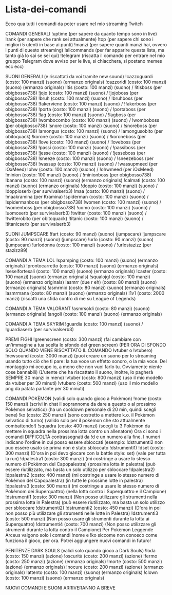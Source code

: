 # Lista-dei-comandi
Ecco qua tutti i comandi da poter usare nel mio streaming Twitch

COMANDI GENERALI
!uptime (per sapere da quanto tempo sono in live)
!rank (per sapere che rank sei attualmente)
!top (per sapere chi sono i migliori 5 utenti in base ai punti)
!manzi (per sapere quanti manzi hai, ovvero i punti di questo streaming)
!allcommands (per far apparire questa lista, ma tanto già lo sai se sei qui)
!telegram (riscatta il comando per entrare nel mio gruppo Telegram dove avviso per le live, si chiacchera, si postano memes ecc ecc)

SUONI GENERALI (e riscattati da voi tramite new sound)
!cazzoguardi (costo: 100 manzi) (suono) (ermanzo originals)
!cazzoridi (costo: 100 manzi) (suono) (ermanzo originals)
!itis (costo: 100 manzi) (suono) / !itisboss (per obigbosso738)
!jojo (costo: 100 manzi) (suono) / !jojoboss (per obigbosso738)
!bruh (costo: 100 manzi) (suono) / !bruhboss (per obigbosso738)
!fakerviene (costo: 100 manzi) (suono) / !fakerboss (per obigbosso738)
!porta (costo: 100 manzi) (suono) / !portaboss (per obigbosso738)
!lag (costo: 100 manzi) (suono) / !lagboss (per obigbosso738)
!wombocombo (costo: 100 manzi) (suono) / !womboboss (per obigbosso738)
!snore (costo: 100 manzi) (suono) / !snoreboss (per obigbosso738)
!amongus (costo: 100 manzi) (suono) / !amongusobito (per obitoquack)
!korone (costo: 100 manzi) (suono) / !koroneboss (per obigbosso738)
!love (costo: 100 manzi) (suono) / !loveboss (per obigbosso738)
!passi (costo: 100 manzi) (suono) / !passiboss (per obigbosso738)
!jesse (costo: 100 manzi) (suono) / !jesseboss (per obigbosso738)
!sneeze (costo: 100 manzi) (suono) / !sneezeboss (per obigbosso738)
!wassup (costo: 100 manzi) (suono) / !wassupmeed (per iOxMeed)
!ohw (costo: 100 manzi) (suono) / !ohwmeed (per iOxMeed)
!minion (costo: 100 manzi) (suono) / !minionboss (per obigbosso738)
!banana (costo: 100 manzi) (suono) (ermanzo originals)
!calmati (costo: 100 manzi) (suono) (ermanzo originals)
!doppio (costo: 100 manzi) (suono) / !doppioserb (per survivalserb3)
!maa (costo: 100 manzi) (suono) / !maakramina (per Kramina)
!spiderman (costo: 100 manzi) (suono) / !spidermanboss (per obigbosso738)
!women (costo: 100 manzi) (suono) / !womenboss (per obigbosso738)
!uomo (costo: 100 manzi) (suono) / !uomoserb (per survivalserb3)
!twitter (costo: 100 manzi) (suono) / !twitterobito (per obitoquack)
!titanic (costo: 100 manzi) (suono) / !titanicserb (per survivalserb3)

SUONI JUMPSCARE
!fart (costo: 90 manzi) (suono) (jumpscare)
!jumpscare (costo: 90 manzi) (suono) (jumpscare)
!urlo (costo: 90 manzi) (suono) (jumpscare)
!urlodonna (costo: 100 manzi) (suono) / !urlostazizz (per stazizz89)

COMANDI A TEMA LOL
!spamping (costo: 100 manzi) (suono) (ermanzo originals)
!prontocarretto (costo: 100 manzi) (suono) (ermanzo originals)
!seseifortesali (costo: 100 manzi) (suono) (ermanzo originals)
!caster (costo: 100 manzi) (suono) (ermanzo originals)
!squalojgl (costo: 100 manzi) (suono) (ermanzo originals)
!asmrr (due r eh) (costo: 80 manzi) (suono) (ermanzo originals)
!asmrmid (costo: 80 manzi) (suono) (ermanzo originals)
!asmrmana (costo: 80 manzi) (suono) (ermanzo originals)
!1v1 (costo: 2000 manzi) (riscatti una sfida contro di me su League of Legends)

COMANDI A TEMA VALORANT
!asmrsoldi (costo: 80 manzi) (suono) (ermanzo originals)
!angoli (costo: 100 manzi) (suono) (ermanzo originals)

COMANDI A TEMA SKYRIM
!guardia (costo: 100 manzi) (suono) / !guardiaserb (per survivalserb3)

PREMI FIGHI
!greenscreen (costo: 300 manzi) (fai cambiare con un'immagine a tua scelta lo sfondo del green screen) (PER ORA DI SFONDO SOLO QUANDO VIENE RISCATTATO IL COMANDO !vtuber o !vtubero)
!newsound (costo: 3000 manzi) (puoi creare un suono per lo streaming usando tutto ciò che ti pare: la tua voce un effetto sonoro, o la mia voce. Del montaggio mi occupo io, a meno che non vuoi farlo tu. Ovviamente niente cose bannabili) (L'utente che ha riscattato il suono, inoltre, lo pagherà SEMPRE 30 manzi in meno)
!vtuber (costo: 800 manzi) (uso il mio modello da vtuber per 30 minuti)
!vtubero (costo: 500 manzi) (uso il mio modello png da patata parlante per 30 minuti)

COMANDI POKÈMON (validi solo quando gioco a Pokèmon)
!nome (costo: 150 manzi) (scrivi in chat il soprannome da dare a questo o al prossimo Pokèmon       selvatico) (ha un cooldown personale di 20 min, quindi scegli bene)
!ko (costo: 250 manzi) (sono costretto a mettere k.o. il Pokèmon selvatico di turno) (valido solo per il pokèmon che sto attualmente combattendo!)
!squadra (costo: 400 manzi) (scegli tu 3 Pokèmon da mettere in squadra nella prossima lotta contro un allenatore)
Ora ci sono i comandi DIFFICOLTÀ contrassegnati da !d e un numero alla fine. I numeri indicano l'ordine in cui posso essere sbloccati (esempio: !dstrumenti2 non può essere usato se prima non è stato sbloccato !dstrumenti1)
!dset (costo: 300 manzi) (D'ora in poi devo giocare con la battle style: set) (vale per tutta la run)
!dpalestra1 (costo: 300 manzi) (mi costringe a usare lo stesso numero di Pokèmon del Capopalestra) (prossima lotta in palestra) (può essere riutilizzato, ma basta un solo utilizzo per sbloccare !dpalestra2)
!dpalestra2 (costo: 400 manzi) (mi costringe a usare lo stesso numero di Pokèmon del Capopalestra) (in tutte le prossime lotte in palestra)
!dpalestra3 (costo: 500 manzi) (mi costringe a usare lo stesso numero di Pokèmom dei Superquattro) (nella lotta contro i Superquattro e il Campione)
!dstrumenti1 (costo: 300 manzi) (Non posso utilizzare gli strumenti nella prossima lotta in Palestra) (può essere riutilizzato, ma basta un solo utilizzo per sbloccare !dstrumenti2)
!dstrumenti2 (costo: 450 manzi) (D'ora in poi non posso più utilizzare gli strumenti nelle lotte in Palestra)
!dstrumenti3 (costo: 500 manzi) (Non posso usare gli strumenti durante la lotta ai Superquattro)
!dstrumenti4 (costo: 700 manzi) (Non posso utilizzare gli strumenti durante la lotta contro il Campione)
Per Pokèmon Leggende Arceus valgono solo i comandi !nome e !ko siccome non conosco come funziona il gioco, per ora. Potrei aggiungere nuovi comandi in futuro!

PENITENZE DARK SOULS (validi solo quando gioco a Dark Souls)
!loda (costo: 150 manzi) (azione)
!oscurità (costo: 200 manzi) (azione)
!fermo (costo: 250 manzi) (azione) (ermanzo originals)
!morte (costo: 500 manzi) (azione) (ermanzo originals)
!nocure (costo: 200 manzi) (azione) (ermanzo originals)
!attento (costo: 100 manzi) (suono) (ermanzo originals)
!clown (costo: 100 manzi) (suono) (ermanzo originals)

NUOVI COMANDI E SUONI ARRIVERANNO A BREVE
